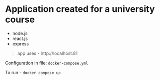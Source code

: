 # Application created for a university course

* node.js
* react.js
* express

> app uses - http://localhost:81


Configuration in file: `docker-compose.yml`

To run - `docker compose up`


